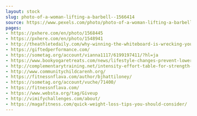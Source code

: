 ```yaml
---
layout: stock
slug: photo-of-a-woman-lifting-a-barbell--1566414
source: https://www.pexels.com/photo/photo-of-a-woman-lifting-a-barbell--1566414/
pages:
- https://pxhere.com/en/photo/1568445
- https://pxhere.com/en/photo/1548941
- http://theathletedaily.com/why-winning-the-whiteboard-is-wrecking-your-life/
- https://giftedperformance.com/
- https://sometag.org/account/vianna1117/6199197411/?hl=ja
- https://www.bookyogaretreats.com/news/lifestyle-changes-prevent-lower-back-pain
- http://complementarytraining.net/intensity-effort-table-for-strength-training/
- http://www.communitychildcarenh.org/
- https://fitnessnflava.com/author/bjhattiloney/
- https://sometag.org/account/vuche/71400/
- https://fitnessnflava.com/
- https://www.websta.org/tag/Giveup
- http://vimifychallenges.com/about/
- https://magafitness.com/quick-weight-loss-tips-you-should-consider/
---
```

